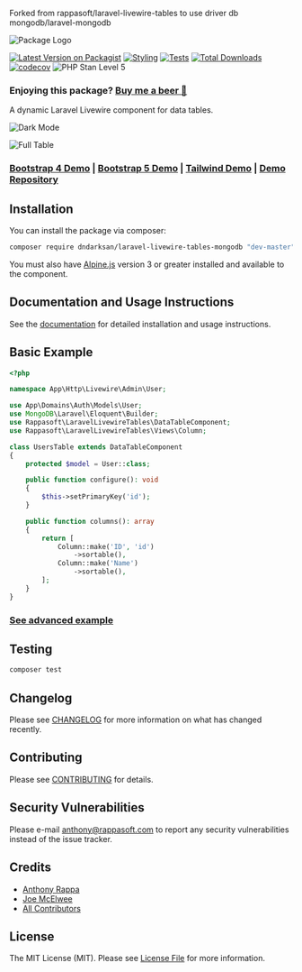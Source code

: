 Forked from rappasoft/laravel-livewire-tables to use driver db mongodb/laravel-mongodb

![Package Logo](https://banners.beyondco.de/Laravel%20Livewire%20Tables.png?theme=light&packageName=rappasoft%2Flaravel-livewire-tables&pattern=hideout&style=style_1&description=A+dynamic+table+component+for+Laravel+Livewire&md=1&fontSize=100px&images=table)

[![Latest Version on Packagist](https://img.shields.io/packagist/v/rappasoft/laravel-livewire-tables.svg?style=flat-square)](https://packagist.org/packages/rappasoft/laravel-livewire-tables)
[![Styling](https://github.com/rappasoft/laravel-livewire-tables/actions/workflows/php-cs-fixer.yml/badge.svg)](https://github.com/rappasoft/laravel-livewire-tables/actions/workflows/php-cs-fixer.yml)
[![Tests](https://github.com/rappasoft/laravel-livewire-tables/actions/workflows/run-tests.yml/badge.svg)](https://github.com/rappasoft/laravel-livewire-tables/actions/workflows/run-tests.yml)
[![Total Downloads](https://img.shields.io/packagist/dt/rappasoft/laravel-livewire-tables.svg?style=flat-square)](https://packagist.org/packages/rappasoft/laravel-livewire-tables)
[![codecov](https://codecov.io/gh/rappasoft/laravel-livewire-tables/graph/badge.svg?token=1B9VKO9KWG)](https://codecov.io/gh/rappasoft/laravel-livewire-tables)
![PHP Stan Level 5](https://img.shields.io/badge/PHPStan-level%205-brightgreen.svg?style=flat)

### Enjoying this package? [Buy me a beer 🍺](https://www.buymeacoffee.com/rappasoft)

A dynamic Laravel Livewire component for data tables.

![Dark Mode](https://imgur.com/QoEdC7n.png)

![Full Table](https://i.imgur.com/2kfibjR.png)

### [Bootstrap 4 Demo](https://tables.laravel-boilerplate.com/bootstrap-4) | [Bootstrap 5 Demo](https://tables.laravel-boilerplate.com/bootstrap-5) | [Tailwind Demo](https://tables.laravel-boilerplate.com/tailwind) | [Demo Repository](https://github.com/rappasoft/laravel-livewire-tables-demo)

## Installation

You can install the package via composer:

``` bash
composer require dndarksan/laravel-livewire-tables-mongodb "dev-master"
```

You must also have [Alpine.js](https://alpinejs.dev) version 3 or greater installed and available to the component.

## Documentation and Usage Instructions

See the [documentation](https://rappasoft.com/docs/laravel-livewire-tables) for detailed installation and usage instructions.

## Basic Example

```php
<?php

namespace App\Http\Livewire\Admin\User;

use App\Domains\Auth\Models\User;
use MongoDB\Laravel\Eloquent\Builder;
use Rappasoft\LaravelLivewireTables\DataTableComponent;
use Rappasoft\LaravelLivewireTables\Views\Column;

class UsersTable extends DataTableComponent
{
    protected $model = User::class;

    public function configure(): void
    {
        $this->setPrimaryKey('id');
    }

    public function columns(): array
    {
        return [
            Column::make('ID', 'id')
                ->sortable(),
            Column::make('Name')
                ->sortable(),
        ];
    }
}

```

### [See advanced example](https://rappasoft.com/docs/laravel-livewire-tables/v2/examples/advanced-example)

## Testing

```bash
composer test
```

## Changelog

Please see [CHANGELOG](CHANGELOG.md) for more information on what has changed recently.

## Contributing

Please see [CONTRIBUTING](.github/CONTRIBUTING.md) for details.

## Security Vulnerabilities

Please e-mail anthony@rappasoft.com to report any security vulnerabilities instead of the issue tracker.

## Credits

- [Anthony Rappa](https://github.com/rappasoft)
- [Joe McElwee](https://github.com/lrljoe)
- [All Contributors](./CONTRIBUTORS.md)

## License

The MIT License (MIT). Please see [License File](LICENSE.md) for more information.
